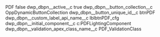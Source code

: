 <?xml version="1.0" encoding="UTF-8"?>
<CustomMetadata xmlns="http://soap.sforce.com/2006/04/metadata" xmlns:xsi="http://www.w3.org/2001/XMLSchema-instance" xmlns:xsd="http://www.w3.org/2001/XMLSchema">
    <label>PDF</label>
    <protected>false</protected>
    <values>
        <field>dwp_dbpn__active__c</field>
        <value xsi:type="xsd:boolean">true</value>
    </values>
    <values>
        <field>dwp_dbpn__button_collection__c</field>
        <value xsi:type="xsd:string">OppDynamicButtonCollection</value>
    </values>
    <values>
        <field>dwp_dbpn__button_unique_id__c</field>
        <value xsi:type="xsd:string">btnPDF</value>
    </values>
    <values>
        <field>dwp_dbpn__custom_label_api_name__c</field>
        <value xsi:type="xsd:string">lblbtnPDF_cfg</value>
    </values>
    <values>
        <field>dwp_dbpn__initial_component__c</field>
        <value xsi:type="xsd:string">c:PDFLightingComponent</value>
    </values>
    <values>
        <field>dwp_dbpn__validation_apex_class_name__c</field>
         <value xsi:type="xsd:string">PDF_ValidationClass</value>
    </values>
</CustomMetadata>
